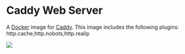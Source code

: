 # Caddy Web Server

A [Docker](http://docker.com) image for [Caddy](http://caddyserver.com). This image includes the following plugins: http.cache,http.nobots,http.realip

[![](https://images.microbadger.com/badges/image/luxaeterna/caddy.svg)](https://microbadger.com/images/luxaeterna/caddy "Get your own image badge on microbadger.com")
